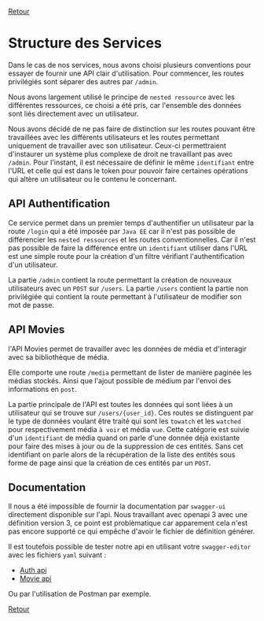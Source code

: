 [Retour](../README.md)

# Structure des Services

Dans le cas de nos services, nous avons choisi plusieurs conventions pour essayer de fournir une API clair d'utilisation.
Pour commencer, les routes privilégiés sont séparer des autres par `/admin`.

Nous avons largement utilisé le principe de `nested ressource` avec les différentes ressources, ce choisi a été pris, car l'ensemble des données sont liés directement avec un utilisateur.

Nous avons décidé de ne pas faire de distinction sur les routes pouvant être travaillées avec les différents utilisateurs et les routes permettant uniquement de travailler avec son utilisateur.
Ceux-ci permettraient d'instaurer un système plus complexe de droit ne travaillant pas avec `/admin`.
Pour l'instant, il est nécessaire de définir le même `identifiant` entre l'URL et celle qui est dans le token pour pouvoir faire certaines opérations qui altère un utilisateur ou le contenu le concernant.

## API Authentification

Ce service permet dans un premier temps d'authentifier un utilisateur par la route `/login` qui a été imposée par `Java EE` car il n'est pas possible de différencier les `nested ressources` et les routes conventionnelles.
Car il n'est pas possible de faire la différence entre un `identifiant` utiliser dans l'URL est une simple route pour la création d'un filtre vérifiant l'authentification d'un utilisateur.

La partie `/admin` contient la route permettant la création de nouveaux utilisateurs avec un `POST` sur `/users`.
La partie `/users` contient la partie non privilégiée qui contient la route permettant à l'utilisateur de modifier son mot de passe.

## API Movies

l'API Movies permet de travailler avec les données de média et d'interagir avec sa bibliothèque de média.

Elle comporte une route `/media` permettant de lister de manière paginée les médias stockés.
Ainsi que l'ajout possible de médium par l'envoi des informations en `post`.

La partie principale de l'API est toutes les données qui sont liées à un utilisateur qui se trouve sur `/users/{user_id}`.
Ces routes se distinguent par le type de données voulant être traité qui sont les `towatch` et les `watched` pour respectivement média `à voir` et média `vue`.
Cette catégorie est suivie d'un `identifiant` de média quand on parle d'une donnée déjà existante pour faire des mises à jour ou de la suppression de ces entités.
Sans cet identifiant on parle alors de la récupération de la liste des entités sous forme de page ainsi que la création de ces entités par un `POST`.

## Documentation

Il nous a été impossible de fournir la documentation par `swagger-ui` directement disponible sur l'api.
Nous travaillant avec openapi 3 avec une définition version 3, ce point est problèmatique car apparement cela n'est pas encore supporté ce qui empêche d'avoir le fichier de définition générer.

Il est toutefois possible de tester notre api en utilisant votre `swagger-editor` avec les fichiers `yaml` suivant :

- [Auth api](./api/auth-api.yml)
- [Movie api](./api/movie-api.yml)

Ou par l'utilisation de Postman par exemple.

[Retour](../README.md)